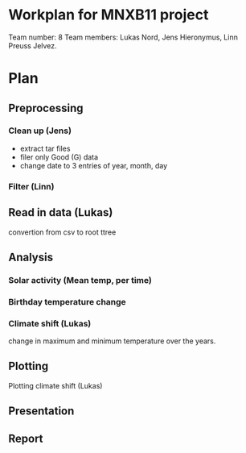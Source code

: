 # Workplan for MNXB11 project

Team number: 8
Team members: Lukas Nord, Jens Hieronymus, Linn Preuss Jelvez.

# Plan

## Preprocessing
### Clean up (Jens)
- extract tar files
- filer only Good (G) data
- change date to 3 entries of year, month, day
### Filter (Linn)

## Read in data (Lukas)
convertion from csv to root ttree

## Analysis
 ### Solar activity (Mean temp, per time)
 ### Birthday temperature change
 ### Climate shift (Lukas)
 change in maximum and minimum temperature over the years.

## Plotting
Plotting climate shift (Lukas)

## Presentation

## Report


